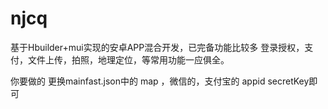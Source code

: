 # njcq
基于Hbuilder+mui实现的安卓APP混合开发，已完备功能比较多
登录授权，支付，文件上传，拍照，地理定位，等常用功能一应俱全。

你要做的 更换mainfast.json中的 map ，微信的，支付宝的 appid secretKey即可
